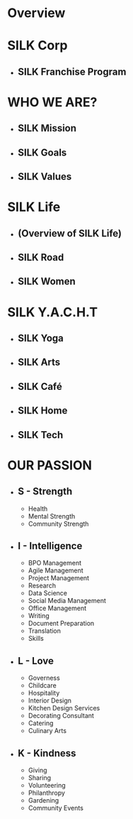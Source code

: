 # Overview

# SILK Corp
- ## SILK Franchise Program

# WHO WE ARE?
- ## SILK Mission
- ## SILK Goals 
- ## SILK Values

# SILK Life
- ## (Overview of SILK Life)
- ## SILK Road
- ## SILK Women 

# SILK Y.A.C.H.T
- ## SILK Yoga
- ## SILK Arts
- ## SILK Café
- ## SILK Home
- ## SILK Tech

# OUR PASSION
- ## S - Strength
  + Health
  + Mental Strength
  + Community Strength

- ## I - Intelligence
  + BPO Management
  + Agile Management
  + Project Management
  + Research
  + Data Science
  + Social Media Management
  + Office Management
  + Writing
  + Document Preparation
  + Translation
  + Skills

- ## L - Love
  + Governess
  + Childcare
  + Hospitality
  + Interior Design
  + Kitchen Design Services
  + Decorating Consultant
  + Catering
  + Culinary Arts

- ## K - Kindness
  + Giving
  + Sharing
  + Volunteering
  + Philanthropy
  + Gardening
  + Community Events
